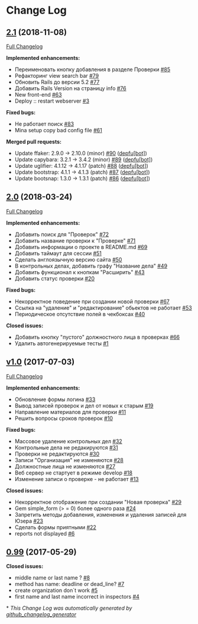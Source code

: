 # Change Log

## [2.1](https://github.com/IgorPolyakov/TheHoneydew/tree/2.1) (2018-11-08)
[Full Changelog](https://github.com/IgorPolyakov/TheHoneydew/compare/2.0...2.1)

**Implemented enhancements:**

- Переименовать кнопку добавления в разделе Проверки [\#85](https://github.com/IgorPolyakov/TheHoneydew/issues/85)
- Рефакторинг view search bar [\#79](https://github.com/IgorPolyakov/TheHoneydew/issues/79)
- Обновить Rails до версии 5.2 [\#77](https://github.com/IgorPolyakov/TheHoneydew/issues/77)
- Добавить Rails Version на страницу info [\#76](https://github.com/IgorPolyakov/TheHoneydew/issues/76)
- New front-end [\#63](https://github.com/IgorPolyakov/TheHoneydew/issues/63)
- Deploy :: restart webserver [\#3](https://github.com/IgorPolyakov/TheHoneydew/issues/3)

**Fixed bugs:**

- Не работает поиск [\#83](https://github.com/IgorPolyakov/TheHoneydew/issues/83)
- Mina setup copy bad config file [\#61](https://github.com/IgorPolyakov/TheHoneydew/issues/61)

**Merged pull requests:**

- Update ffaker: 2.9.0 → 2.10.0 \(minor\) [\#90](https://github.com/IgorPolyakov/TheHoneydew/pull/90) ([depfu[bot]](https://github.com/apps/depfu))
- Update capybara: 3.2.1 → 3.4.2 \(minor\) [\#89](https://github.com/IgorPolyakov/TheHoneydew/pull/89) ([depfu[bot]](https://github.com/apps/depfu))
- Update uglifier: 4.1.12 → 4.1.17 \(patch\) [\#88](https://github.com/IgorPolyakov/TheHoneydew/pull/88) ([depfu[bot]](https://github.com/apps/depfu))
- Update bootstrap: 4.1.1 → 4.1.3 \(patch\) [\#87](https://github.com/IgorPolyakov/TheHoneydew/pull/87) ([depfu[bot]](https://github.com/apps/depfu))
- Update bootsnap: 1.3.0 → 1.3.1 \(patch\) [\#86](https://github.com/IgorPolyakov/TheHoneydew/pull/86) ([depfu[bot]](https://github.com/apps/depfu))

## [2.0](https://github.com/IgorPolyakov/TheHoneydew/tree/2.0) (2018-03-24)
[Full Changelog](https://github.com/IgorPolyakov/TheHoneydew/compare/v1.0...2.0)

**Implemented enhancements:**

- Добавить поиск для "Проверок" [\#72](https://github.com/IgorPolyakov/TheHoneydew/issues/72)
- Добавить название проверки к "Проверке"  [\#71](https://github.com/IgorPolyakov/TheHoneydew/issues/71)
- Добавить информации о проекте в README.md [\#69](https://github.com/IgorPolyakov/TheHoneydew/issues/69)
- Добавить таймаут для сессии [\#51](https://github.com/IgorPolyakov/TheHoneydew/issues/51)
- Сделать англоязычную версию сайта [\#50](https://github.com/IgorPolyakov/TheHoneydew/issues/50)
- В контрольных делах, добавить графу "Название дела" [\#49](https://github.com/IgorPolyakov/TheHoneydew/issues/49)
- Добавить функционал к кнопкам "Расширить" [\#43](https://github.com/IgorPolyakov/TheHoneydew/issues/43)
- Добавить статус проверки [\#20](https://github.com/IgorPolyakov/TheHoneydew/issues/20)

**Fixed bugs:**

- Некорректное поведение при создании новой проверки [\#67](https://github.com/IgorPolyakov/TheHoneydew/issues/67)
- Ссылка на "удаление" и "редактирование" обьектов не работает [\#53](https://github.com/IgorPolyakov/TheHoneydew/issues/53)
- Периодическое отсутствие полей в чекбоксах [\#40](https://github.com/IgorPolyakov/TheHoneydew/issues/40)

**Closed issues:**

- Добавить кнопку "пустого" должностного лица в проверках [\#66](https://github.com/IgorPolyakov/TheHoneydew/issues/66)
- Удалить автогенерируемые тесты [\#1](https://github.com/IgorPolyakov/TheHoneydew/issues/1)

## [v1.0](https://github.com/IgorPolyakov/TheHoneydew/tree/v1.0) (2017-07-03)
[Full Changelog](https://github.com/IgorPolyakov/TheHoneydew/compare/0.99...v1.0)

**Implemented enhancements:**

- Обновление формы логина [\#33](https://github.com/IgorPolyakov/TheHoneydew/issues/33)
- Вывод записей проверок и дел от новых к старым [\#19](https://github.com/IgorPolyakov/TheHoneydew/issues/19)
- Направление материалов для проверки [\#11](https://github.com/IgorPolyakov/TheHoneydew/issues/11)
- Решить вопросы сроков проверок [\#10](https://github.com/IgorPolyakov/TheHoneydew/issues/10)

**Fixed bugs:**

- Массовое удаление контрольных дел [\#32](https://github.com/IgorPolyakov/TheHoneydew/issues/32)
- Контрольные дела не редакируются [\#31](https://github.com/IgorPolyakov/TheHoneydew/issues/31)
- Проверки не редактируются [\#30](https://github.com/IgorPolyakov/TheHoneydew/issues/30)
- Записи "Организация" не изменяются [\#28](https://github.com/IgorPolyakov/TheHoneydew/issues/28)
- Должностные лица не изменяются [\#27](https://github.com/IgorPolyakov/TheHoneydew/issues/27)
- Веб сервер не стартует в режиме develop [\#18](https://github.com/IgorPolyakov/TheHoneydew/issues/18)
- Изменение записи о проверке - не работает [\#13](https://github.com/IgorPolyakov/TheHoneydew/issues/13)

**Closed issues:**

- Некорректное отображение при создании "Новая проверка" [\#29](https://github.com/IgorPolyakov/TheHoneydew/issues/29)
- Gem simple\_form \(\> = 0\) более одного раза [\#24](https://github.com/IgorPolyakov/TheHoneydew/issues/24)
- Запретить методы добавления, изменения и удаления записей для Юзера [\#23](https://github.com/IgorPolyakov/TheHoneydew/issues/23)
- Сделать формы приятными [\#22](https://github.com/IgorPolyakov/TheHoneydew/issues/22)
- reports not displayed [\#6](https://github.com/IgorPolyakov/TheHoneydew/issues/6)

## [0.99](https://github.com/IgorPolyakov/TheHoneydew/tree/0.99) (2017-05-29)
**Closed issues:**

- middle name or last name ? [\#8](https://github.com/IgorPolyakov/TheHoneydew/issues/8)
- method has name: deadline or dead\_line? [\#7](https://github.com/IgorPolyakov/TheHoneydew/issues/7)
- create organization don`t work [\#5](https://github.com/IgorPolyakov/TheHoneydew/issues/5)
- first name and last name incorrect in inspectors [\#4](https://github.com/IgorPolyakov/TheHoneydew/issues/4)



\* *This Change Log was automatically generated by [github_changelog_generator](https://github.com/skywinder/Github-Changelog-Generator)*